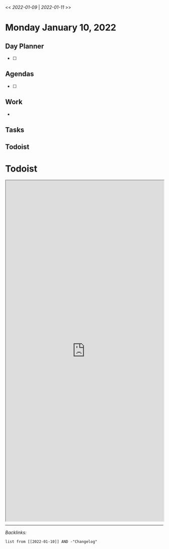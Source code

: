 \<\< *2022-01-09* | *2022-01-11* >>

# Monday January 10, 2022

## Day Planner

* [ ] 

## Agendas

* [ ] 

## Work

* 

## Tasks

## Todoist

# Todoist

<div style="display: block; position: relative; width: 100%; height: 800px; --aspect-ratio:9/16; padding-bottom: calc(var(--aspect-ratio) * 100%);"><iframe src="https://todoist.com/app/upcoming#" allow="fullscreen" style="position: absolute; top: 0px; left: 0px; height: 100%; width: 100%;"></iframe></div>


---

*Backlinks:*

````dataview
list from [[2022-01-10]] AND -"Changelog"
````
